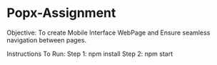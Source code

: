 # Popx-Assignment
Objective: To create Mobile Interface WebPage and Ensure seamless navigation between pages.

Instructions To Run:
Step 1: npm install 
Step 2: npm start 

